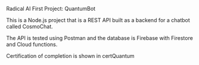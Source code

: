 Radical AI First Project: QuantumBot

This is a Node.js project that is a REST API built as a backend for a chatbot called CosmoChat.

The API is tested using Postman and the database is Firebase with Firestore and Cloud functions.

Certification of completion is shown in certQuantum
